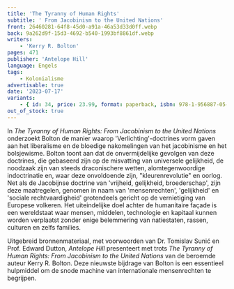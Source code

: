 ```yaml
---
title: 'The Tyranny of Human Rights'
subtitle: ' From Jacobinism to the United Nations'
front: 26460281-64f8-45d0-a91a-46a53d33d0ff.webp
back: 9a262d9f-15d3-4692-b540-1993bf8861df.webp
writers:
    - 'Kerry R. Bolton'
pages: 471
publisher: 'Antelope Hill'
language: Engels
tags:
    - Kolonialisme
advertisable: true
date: '2023-07-17'
variants:
    - { id: 34, price: 23.99, format: paperback, isbn: 978-1-956887-05-1, out_of_stock: true }
out_of_stock: true
---
```


In *The Tyranny of Human Rights: From Jacobinism to the United Nations* onderzoekt Bolton de manier waarop 'Verlichting'-doctrines vorm gaven aan het liberalisme en de bloedige nakomelingen van het jacobinisme en het bolsjewisme. Bolton toont aan dat de onvermijdelijke gevolgen van deze doctrines, die gebaseerd zijn op de misvatting van universele gelijkheid, de noodzaak zijn van steeds draconischere wetten, alomtegenwoordige indoctrinatie en, waar deze onvoldoende zijn, "kleurenrevolutie" en oorlog. Net als de Jacobijnse doctrine van 'vrijheid, gelijkheid, broederschap', zijn deze maatregelen, genomen in naam van 'mensenrechten', 'gelijkheid' en 'sociale rechtvaardigheid' grotendeels gericht op de vernietiging van Europese volkeren. Het uiteindelijke doel achter de humanitaire façade is een wereldstaat waar mensen, middelen, technologie en kapitaal kunnen worden verplaatst zonder enige belemmering van natiestaten, rassen, culturen en zelfs families.
 
Uitgebreid bronnenmateriaal, met voorwoorden van Dr. Tomislav Sunić en Prof. Edward Dutton, *Antelope Hill* presenteert met trots *The Tyranny of Human Rights: From Jacobinism to the United Nations* van de beroemde auteur Kerry R. Bolton. Deze nieuwste bijdrage van Bolton is een essentieel hulpmiddel om de snode machine van internationale mensenrechten te begrijpen.
